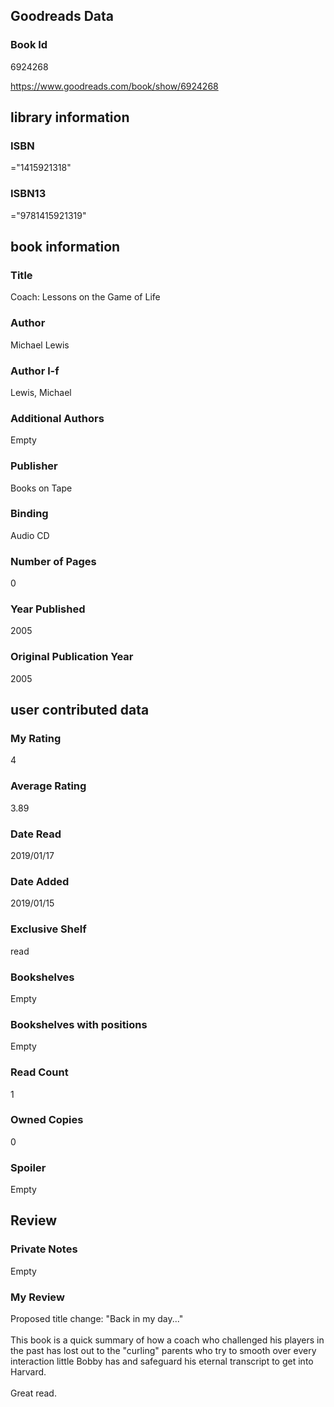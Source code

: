 <!-- This template shows how to bulk convert all columns of data into one markdown file -->
<!-- caveat: substitution key matches column headers from default export. You will get a KeyError if there's a mismatch -->

## Goodreads Data

### Book Id 

6924268

https://www.goodreads.com/book/show/6924268

## library information

### ISBN 
="1415921318"

### ISBN13 
="9781415921319"

## book information

### Title
Coach: Lessons on the Game of Life

### Author 
Michael   Lewis

### Author l-f 
Lewis, Michael

### Additional Authors
Empty

### Publisher 
Books on Tape

### Binding
Audio CD

### Number of Pages
0

### Year Published
2005

### Original Publication Year 
2005

## user contributed data

### My Rating
4

### Average Rating
3.89

### Date Read
2019/01/17

### Date Added
2019/01/15

### Exclusive Shelf
read

### Bookshelves
Empty

### Bookshelves with positions
Empty

### Read Count
1

### Owned Copies
0

### Spoiler 
Empty

## Review

### Private Notes
Empty

### My Review
Proposed title change: "Back in my day..."<br/><br/>This book is a quick summary of how a coach who challenged his players in the past has lost out to the "curling" parents who try to smooth over every interaction little Bobby has and safeguard his eternal transcript to get into Harvard.<br/><br/>Great read.